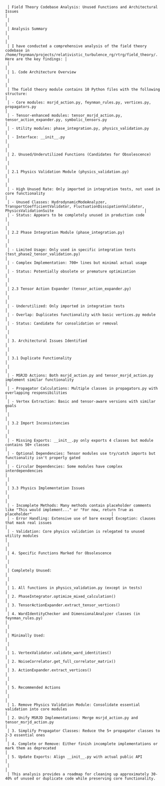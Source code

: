      │ Field Theory Codebase Analysis: Unused Functions and Architectural Issues                                                                                                  │
     │                                                                                                                                                                            │
     │ Analysis Summary                                                                                                                                                           │
     │                                                                                                                                                                            │
     │ I have conducted a comprehensive analysis of the field theory codebase in /home/feynman/projects/relativistic_turbulence_rg/rtrg/field_theory/. Here are the key findings: │
     │                                                                                                                                                                            │
     │ 1. Code Architecture Overview                                                                                                                                              │
     │                                                                                                                                                                            │
     │ The field theory module contains 10 Python files with the following structure:                                                                                             │
     │ - Core modules: msrjd_action.py, feynman_rules.py, vertices.py, propagators.py                                                                                             │
     │ - Tensor-enhanced modules: tensor_msrjd_action.py, tensor_action_expander.py, symbolic_tensors.py                                                                          │
     │ - Utility modules: phase_integration.py, physics_validation.py                                                                                                             │
     │ - Interface: __init__.py                                                                                                                                                   │
     │                                                                                                                                                                            │
     │ 2. Unused/Underutilized Functions (Candidates for Obsolescence)                                                                                                            │
     │                                                                                                                                                                            │
     │ 2.1 Physics Validation Module (physics_validation.py)                                                                                                                      │
     │                                                                                                                                                                            │
     │ - High Unused Rate: Only imported in integration tests, not used in core functionality                                                                                     │
     │ - Unused Classes: HydrodynamicModeAnalyzer, TransportCoefficientValidator, FluctuationDissipationValidator, PhysicsValidationSuite                                         │
     │ - Status: Appears to be completely unused in production code                                                                                                               │
     │                                                                                                                                                                            │
     │ 2.2 Phase Integration Module (phase_integration.py)                                                                                                                        │
     │                                                                                                                                                                            │
     │ - Limited Usage: Only used in specific integration tests (test_phase2_tensor_validation.py)                                                                                │
     │ - Complex Implementation: 700+ lines but minimal actual usage                                                                                                              │
     │ - Status: Potentially obsolete or premature optimization                                                                                                                   │
     │                                                                                                                                                                            │
     │ 2.3 Tensor Action Expander (tensor_action_expander.py)                                                                                                                     │
     │                                                                                                                                                                            │
     │ - Underutilized: Only imported in integration tests                                                                                                                        │
     │ - Overlap: Duplicates functionality with basic vertices.py module                                                                                                          │
     │ - Status: Candidate for consolidation or removal                                                                                                                           │
     │                                                                                                                                                                            │
     │ 3. Architectural Issues Identified                                                                                                                                         │
     │                                                                                                                                                                            │
     │ 3.1 Duplicate Functionality                                                                                                                                                │
     │                                                                                                                                                                            │
     │ - MSRJD Actions: Both msrjd_action.py and tensor_msrjd_action.py implement similar functionality                                                                           │
     │ - Propagator Calculations: Multiple classes in propagators.py with overlapping responsibilities                                                                            │
     │ - Vertex Extraction: Basic and tensor-aware versions with similar goals                                                                                                    │
     │                                                                                                                                                                            │
     │ 3.2 Import Inconsistencies                                                                                                                                                 │
     │                                                                                                                                                                            │
     │ - Missing Exports: __init__.py only exports 4 classes but module contains 50+ classes                                                                                      │
     │ - Optional Dependencies: Tensor modules use try/catch imports but functionality isn't properly gated                                                                       │
     │ - Circular Dependencies: Some modules have complex interdependencies                                                                                                       │
     │                                                                                                                                                                            │
     │ 3.3 Physics Implementation Issues                                                                                                                                          │
     │                                                                                                                                                                            │
     │ - Incomplete Methods: Many methods contain placeholder comments like "This would implement..." or "For now, return True as placeholder"                                    │
     │ - Error Handling: Extensive use of bare except Exception: clauses that mask real issues                                                                                    │
     │ - Validation: Core physics validation is relegated to unused utility modules                                                                                               │
     │                                                                                                                                                                            │
     │ 4. Specific Functions Marked for Obsolescence                                                                                                                              │
     │                                                                                                                                                                            │
     │ Completely Unused:                                                                                                                                                         │
     │                                                                                                                                                                            │
     │ 1. All functions in physics_validation.py (except in tests)                                                                                                                │
     │ 2. PhaseIntegrator.optimize_mixed_calculation()                                                                                                                            │
     │ 3. TensorActionExpander.extract_tensor_vertices()                                                                                                                          │
     │ 4. WardIdentityChecker and DimensionalAnalyzer classes (in feynman_rules.py)                                                                                               │
     │                                                                                                                                                                            │
     │ Minimally Used:                                                                                                                                                            │
     │                                                                                                                                                                            │
     │ 1. VertexValidator.validate_ward_identities()                                                                                                                              │
     │ 2. NoiseCorrelator.get_full_correlator_matrix()                                                                                                                            │
     │ 3. ActionExpander.extract_vertices()                                                                                                                                       │
     │                                                                                                                                                                            │
     │ 5. Recommended Actions                                                                                                                                                     │
     │                                                                                                                                                                            │
     │ 1. Remove Physics Validation Module: Consolidate essential validation into core modules                                                                                    │
     │ 2. Unify MSRJD Implementations: Merge msrjd_action.py and tensor_msrjd_action.py                                                                                           │
     │ 3. Simplify Propagator Classes: Reduce the 5+ propagator classes to 2-3 essential ones                                                                                     │
     │ 4. Complete or Remove: Either finish incomplete implementations or mark them as deprecated                                                                                 │
     │ 5. Update Exports: Align __init__.py with actual public API                                                                                                                │
     │                                                                                                                                                                            │
     │ This analysis provides a roadmap for cleaning up approximately 30-40% of unused or duplicate code while preserving core functionality.
